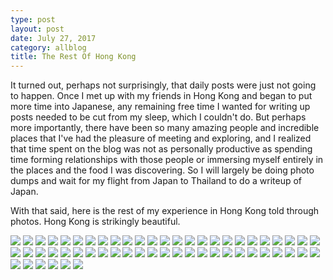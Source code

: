 ```yaml
---
type: post
layout: post
date: July 27, 2017
category: allblog
title: The Rest Of Hong Kong
---
```


It turned out, perhaps not surprisingly, that daily posts were just not going to happen. Once I met up with my friends in Hong Kong and began to put more time into Japanese, any remaining free time I wanted for writing up posts needed to be cut from my sleep, which I couldn't do. But perhaps more importantly, there have been so many amazing people and incredible places that I've had the pleasure of meeting and exploring, and I realized that time spent on the blog was not as personally productive as spending time forming relationships with those people or immersing myself entirely in the places and the food I was discovering. So I will largely be doing photo dumps and wait for my flight from Japan to Thailand to do a writeup of Japan.

With that said, here is the rest of my experience in Hong Kong told through photos. Hong Kong is strikingly beautiful.

<img class='post-img' src='{{ "/img/travel/SE_Asia/Day7/IMG_20170724_090902.jpeg" }}'/>
<img class='post-img' src='{{ "/img/travel/SE_Asia/Day7/IMG_20170724_101657~2.jpeg" }}'/>
<img class='post-img' src='{{ "/img/travel/SE_Asia/Day7/IMG_20170724_101914.jpeg" }}'/>
<img class='post-img' src='{{ "/img/travel/SE_Asia/Day7/IMG_20170724_102002.jpeg" }}'/>
<img class='post-img' src='{{ "/img/travel/SE_Asia/Day7/IMG_20170724_102024.jpeg" }}'/>
<img class='post-img' src='{{ "/img/travel/SE_Asia/Day7/IMG_20170724_105634.jpeg" }}'/>
<img class='post-img' src='{{ "/img/travel/SE_Asia/Day7/IMG_20170724_111534.jpeg" }}'/>
<img class='post-img' src='{{ "/img/travel/SE_Asia/Day7/IMG_20170724_153625.jpeg" }}'/>
<img class='post-img' src='{{ "/img/travel/SE_Asia/Day7/IMG_20170724_201413~2.jpeg" }}'/>
<img class='post-img' src='{{ "/img/travel/SE_Asia/Day7/IMG_20170724_201958.jpeg" }}'/>
<img class='post-img' src='{{ "/img/travel/SE_Asia/Day7/IMG_20170724_202448.jpeg" }}'/>
<img class='post-img' src='{{ "/img/travel/SE_Asia/Day7/IMG_20170724_203005~2.jpeg" }}'/>
<img class='post-img' src='{{ "/img/travel/SE_Asia/Day7/IMG_20170724_205418~2.jpeg" }}'/>
<img class='post-img' src='{{ "/img/travel/SE_Asia/Day7/IMG_20170724_214019~2.jpeg" }}'/>
<img class='post-img' src='{{ "/img/travel/SE_Asia/Day7/IMG_20170724_214822~2.jpeg" }}'/>

<img class='post-img' src='{{ "/img/travel/SE_Asia/Day8/IMG_20170725_100023~2.jpeg" }}'/>
<img class='post-img' src='{{ "/img/travel/SE_Asia/Day8/IMG_20170725_102036~2.jpeg" }}'/>
<img class='post-img' src='{{ "/img/travel/SE_Asia/Day8/IMG_20170725_102057~3.jpeg" }}'/>
<img class='post-img' src='{{ "/img/travel/SE_Asia/Day8/IMG_20170725_102907~2.jpeg" }}'/>
<img class='post-img' src='{{ "/img/travel/SE_Asia/Day8/IMG_20170725_110721~2.jpeg" }}'/>
<img class='post-img' src='{{ "/img/travel/SE_Asia/Day8/IMG_20170725_111435~2.jpeg" }}'/>
<img class='post-img' src='{{ "/img/travel/SE_Asia/Day8/IMG_20170725_112352~2.jpeg" }}'/>
<img class='post-img' src='{{ "/img/travel/SE_Asia/Day8/IMG_20170725_130411~2.jpeg" }}'/>
<img class='post-img' src='{{ "/img/travel/SE_Asia/Day8/IMG_20170725_130438~2.jpeg" }}'/>
<img class='post-img' src='{{ "/img/travel/SE_Asia/Day8/IMG_20170725_130952~2.jpeg" }}'/>
<img class='post-img' src='{{ "/img/travel/SE_Asia/Day8/IMG_20170725_131350~2.jpeg" }}'/>
<img class='post-img' src='{{ "/img/travel/SE_Asia/Day8/IMG_20170725_131545.jpeg" }}'/>
<img class='post-img' src='{{ "/img/travel/SE_Asia/Day8/IMG_20170725_132742~2.jpeg" }}'/>
<img class='post-img' src='{{ "/img/travel/SE_Asia/Day8/IMG_20170725_133306~2.jpeg" }}'/>
<img class='post-img' src='{{ "/img/travel/SE_Asia/Day8/IMG_20170725_133814.jpeg" }}'/>
<img class='post-img' src='{{ "/img/travel/SE_Asia/Day8/IMG_20170725_140848.jpeg" }}'/>
<img class='post-img' src='{{ "/img/travel/SE_Asia/Day8/IMG_20170725_141220.jpeg" }}'/>
<img class='post-img' src='{{ "/img/travel/SE_Asia/Day8/IMG_20170725_141609.jpeg" }}'/>
<img class='post-img' src='{{ "/img/travel/SE_Asia/Day8/IMG_20170725_142010.jpeg" }}'/>
<img class='post-img' src='{{ "/img/travel/SE_Asia/Day8/IMG_20170725_150047.jpeg" }}'/>
<img class='post-img' src='{{ "/img/travel/SE_Asia/Day8/IMG_20170725_170624.jpeg" }}'/>
<img class='post-img' src='{{ "/img/travel/SE_Asia/Day8/IMG_20170725_193707~2.jpeg" }}'/>
<img class='post-img' src='{{ "/img/travel/SE_Asia/Day8/IMG_20170725_194616.jpeg" }}'/>

<img class='post-img' src='{{ "/img/travel/SE_Asia/Day9/IMG_20170726_095227.jpeg" }}'/>
<img class='post-img' src='{{ "/img/travel/SE_Asia/Day9/IMG_20170726_120806.jpeg" }}'/>
<img class='post-img' src='{{ "/img/travel/SE_Asia/Day9/IMG_20170726_121018.jpeg" }}'/>
<img class='post-img' src='{{ "/img/travel/SE_Asia/Day9/IMG_20170726_122123.jpeg" }}'/>
<img class='post-img' src='{{ "/img/travel/SE_Asia/Day9/IMG_20170726_133402.jpeg" }}'/>
<img class='post-img' src='{{ "/img/travel/SE_Asia/Day9/IMG_20170726_135046.jpeg" }}'/>
<img class='post-img' src='{{ "/img/travel/SE_Asia/Day9/IMG_20170726_135526.jpeg" }}'/>
<img class='post-img' src='{{ "/img/travel/SE_Asia/Day9/IMG_20170726_135755.jpeg" }}'/>
<img class='post-img' src='{{ "/img/travel/SE_Asia/Day9/IMG_20170726_140218.jpeg" }}'/>
<img class='post-img' src='{{ "/img/travel/SE_Asia/Day9/IMG_20170726_140240.jpeg" }}'/>
<img class='post-img' src='{{ "/img/travel/SE_Asia/Day9/IMG_20170726_172309.jpeg" }}'/>
<img class='post-img' src='{{ "/img/travel/SE_Asia/Day9/IMG_20170726_182309.jpeg" }}'/>
<img class='post-img' src='{{ "/img/travel/SE_Asia/Day9/IMG_20170726_183629.jpeg" }}'/>
<img class='post-img' src='{{ "/img/travel/SE_Asia/Day9/IMG_20170726_185134.jpeg" }}'/>
<img class='post-img' src='{{ "/img/travel/SE_Asia/Day9/IMG_20170727_001436~2.jpeg" }}'/>
<img class='post-img' src='{{ "/img/travel/SE_Asia/Day9/IMG_20170727_004422~2.jpeg" }}'/>
<img class='post-img' src='{{ "/img/travel/SE_Asia/Day9/IMG_20170727_004712~2.jpeg" }}'/>
<img class='post-img' src='{{ "/img/travel/SE_Asia/Day9/IMG_20170727_005602.jpeg" }}'/>
